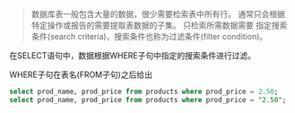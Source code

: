 
> 数据库表一般包含大量的数据，很少需要检索表中所有行。
> 通常只会根据特定操作或报告的需要提取表数据的子集。
> 只检索所需数据需要 指定搜索条件(search criteria)，搜索条件也称为过滤条件(filter condition)。

在SELECT语句中，数据根据WHERE子句中指定的搜索条件进行过滤。

WHERE子句在表名(FROM子句)之后给出

```sql
select prod_name, prod_price from products where prod_price = 2.50;
select prod_name, prod_price from products where prod_price = "2.50";
```


